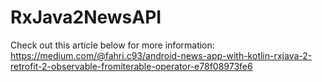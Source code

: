 # RxJava2NewsAPI

Check out this article below for more information: 
https://medium.com/@fahri.c93/android-news-app-with-kotlin-rxjava-2-retrofit-2-observable-fromiterable-operator-e78f08973fe6
